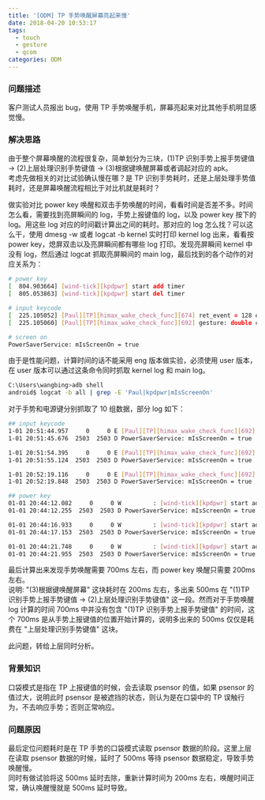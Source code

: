 ```yaml
---
title: '[ODM] TP 手势唤醒屏幕亮起来慢'
date: 2018-04-20 10:53:17
tags:
  - touch
  - gesture
  - qcom
categories: ODM
---
```


### 问题描述

客户测试人员报出 bug，使用 TP 手势唤醒手机，屏幕亮起来对比其他手机明显感觉慢。

### 解决思路

由于整个屏幕唤醒的流程很复杂，简单划分为三块，(1)TP 识别手势上报手势键值 -> (2)上层处理识别手势键值 -> (3)根据键唤醒屏幕或者调起对应的 apk。  
考虑先做相关的对比试验确认慢在哪？是 TP 识别手势耗时，还是上层处理手势值耗时，还是屏幕唤醒流程相比于对比机就是耗时？

做实验对比 power key 唤醒和双击手势唤醒的时间，看看时间是否差不多。时间怎么看，需要找到亮屏瞬间的 log，手势上报键值的 log，以及 power key 按下的 log。用这些 log 对应的时间戳计算出之间的耗时。那对应的 log 怎么找？可以这么干，使用 dmesg -w 或者 logcat -b kernel 实时打印 kernel log 出来，看看按 power key，熄屏双击以及亮屏瞬间都有哪些 log 打印。发现亮屏瞬间 kernel 中没有 log，然后通过 logcat 抓取亮屏瞬间的 main log，最后找到的各个动作的对应关系为：

```bash
# power key
[  804.903664] [wind-tick][kpdpwr] start add timer
[  805.053863] [wind-tick][kpdpwr] start del timer

# input keycode
[  225.105052] [Paul][TP][himax_wake_check_func][674] ret_event = 128 enable = 1
[  225.105060] [Paul][TP][himax_wake_check_func][692] gesture: double click

# screen on
PowerSaverService: mIsScreenOn = true
```

由于是性能问题，计算时间的话不能采用 eng 版本做实验，必须使用 user 版本，在 user 版本可以通过这条命令同时抓取 kernel log 和 main log。

```bash
C:\Users\wangbing>adb shell
android$ logcat -b all | grep -E 'Paul|kpdpwr|mIsScreenOn'
```

对于手势和电源键分别抓取了 10 组数据，部分 log 如下：

```bash
## input keycode
1-01 20:51:44.957     0     0 E [Paul][TP][himax_wake_check_func][692] gesture: double click
1-01 20:51:45.676  2503  2503 D PowerSaverService: mIsScreenOn = true

1-01 20:51:54.395     0     0 E [Paul][TP][himax_wake_check_func][692] gesture: double click
1-01 20:51:55.124  2503  2503 D PowerSaverService: mIsScreenOn = true

1-01 20:52:19.116     0     0 E [Paul][TP][himax_wake_check_func][692] gesture: double click
1-01 20:52:19.848  2503  2503 D PowerSaverService: mIsScreenOn = true

## power key
01-01 20:44:12.082     0     0 W         : [wind-tick][kpdpwr] start add timer
01-01 20:44:12.255  2503  2503 D PowerSaverService: mIsScreenOn = true

01-01 20:44:16.933     0     0 W         : [wind-tick][kpdpwr] start add timer
01-01 20:44:17.153  2503  2503 D PowerSaverService: mIsScreenOn = true

01-01 20:44:21.748     0     0 W         : [wind-tick][kpdpwr] start add timer
01-01 20:44:21.955  2503  2503 D PowerSaverService: mIsScreenOn = true
```

最后计算出来发现手势唤醒需要 700ms 左右，而 power key 唤醒只需要 200ms 左右。  
说明: "(3)根据键唤醒屏幕" 这块耗时在 200ms 左右，多出来 500ms 在 "(1)TP 识别手势上报手势键值 -> (2)上层处理识别手势键值" 这一段。然而对于手势唤醒 log 计算的时间 700ms 中并没有包含 "(1)TP 识别手势上报手势键值" 的时间，这个 700ms 是从手势上报键值的位置开始计算的，说明多出来的 500ms 仅仅是耗费在 "上层处理识别手势键值" 这块。

此问题，转给上层同时分析。

### 背景知识

口袋模式是指在 TP 上报键值的时候，会去读取 psensor 的值，如果 psensor 的值过大，说明此时 psensor 是被遮挡的状态，则认为是在口袋中的 TP 误触行为，不去响应手势；否则正常响应。

### 问题原因

最后定位问题耗时是在 TP 手势的口袋模式读取 psensor 数据的阶段。这里上层在读取 psensor 数据的时候，延时了 500ms 等待 psensor 数据稳定，导致手势唤醒慢。  
同时有做试验将这 500ms 延时去除，重新计算时间为 200ms 左右，唤醒时间正常，确认唤醒慢就是 500ms 延时导致。
